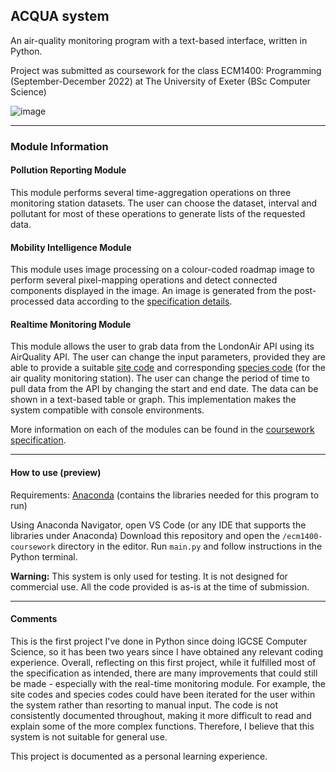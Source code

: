 ## ACQUA system
An air-quality monitoring program with a text-based interface, written in Python. 

Project was submitted as coursework for the class ECM1400: Programming (September-December 2022) at The University of Exeter (BSc Computer Science)

![image](https://user-images.githubusercontent.com/53652096/221433962-ebbe7372-7372-4b72-96c0-4da3bc1e96d3.png)

___

### Module Information

#### Pollution Reporting Module

This module performs several time-aggregation operations on three monitoring station datasets. The user can choose the dataset, interval and pollutant for most of these operations to generate lists of the requested data. 


#### Mobility Intelligence Module

This module uses image processing on a colour-coded roadmap image to perform several pixel-mapping operations and detect connected components displayed in the image. An image is generated from the post-processed data according to the [specification details](https://github.com/adepge/ecm1400-project/blob/main/ecm1400-coursework/coursework-specification/ECM1400_Continuous_Assessment_2022_2.pdf). 

#### Realtime Monitoring Module

This module allows the user to grab data from the LondonAir API using its AirQuality API. The user can change the input parameters, provided they are able to provide a suitable [site code](https://github.com/lewisp6/london-air/blob/HEAD/site_codes.md) and corresponding [species code](https://github.com/adepge/ecm1400-project/blob/main/ecm1400-coursework/coursework-specification/species-codes.md) (for the air quality monitoring station). The user can change the period of time to pull data from the API by changing the start and end date. The data can be shown in a text-based table or graph. This implementation makes the system compatible with console environments. 

More information on each of the modules can be found in the [coursework specification](https://github.com/adepge/ecm1400-project/blob/main/ecm1400-coursework/coursework-specification/ECM1400_Continuous_Assessment_2022_2.pdf).

___

#### How to use (preview)

Requirements: [Anaconda](https://www.anaconda.com/) (contains the libraries needed for this program to run)

Using Anaconda Navigator, open VS Code (or any IDE that supports the libraries under Anaconda)
Download this repository and open the `/ecm1400-coursework` directory in the editor. Run `main.py` and follow instructions in the Python terminal. 

__**Warning:**__ This system is only used for testing. It is not designed for commercial use. All the code provided is as-is at the time of submission. 


___

#### __Comments__

This is the first project I've done in Python since doing IGCSE Computer Science, so it has been two years since I have obtained any relevant coding experience. Overall, reflecting on this first project, while it fulfilled most of the specification as intended, there are many improvements that could still be made - especially with the real-time monitoring module. For example, the site codes and species codes could have been iterated for the user within the system rather than resorting to manual input. The code is not consistently documented throughout, making it more difficult to read and explain some of the more complex functions. Therefore, I believe that this system is not suitable for general use.

This project is documented as a personal learning experience. 


